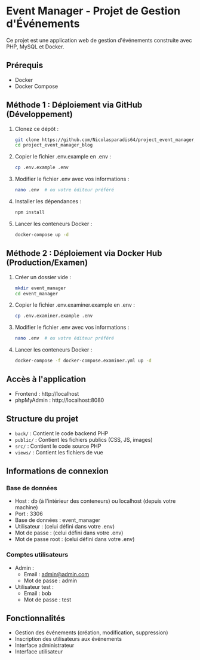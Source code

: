 # Event Manager - Projet de Gestion d'Événements

Ce projet est une application web de gestion d'événements construite avec PHP, MySQL et Docker.

## Prérequis

- Docker
- Docker Compose

## Méthode 1 : Déploiement via GitHub (Développement)

1. Clonez ce dépôt :
   ```bash
   git clone https://github.com/Nicolasparadis64/project_event_manager_blog
   cd project_event_manager_blog
   ```

2. Copier le fichier .env.example en .env :
   ```bash
   cp .env.example .env
   ```

3. Modifier le fichier .env avec vos informations :
   ```bash
   nano .env  # ou votre éditeur préféré
   ```

4. Installer les dépendances :
   ```bash
   npm install
   ```

5. Lancer les conteneurs Docker :
   ```bash
   docker-compose up -d
   ```

## Méthode 2 : Déploiement via Docker Hub (Production/Examen)

1. Créer un dossier vide :
   ```bash
   mkdir event_manager
   cd event_manager
   ```

2. Copier le fichier .env.examiner.example en .env :
   ```bash
   cp .env.examiner.example .env
   ```

3. Modifier le fichier .env avec vos informations :
   ```bash
   nano .env  # ou votre éditeur préféré
   ```

4. Lancer les conteneurs Docker :
   ```bash
   docker-compose -f docker-compose.examiner.yml up -d
   ```

## Accès à l'application

- Frontend : http://localhost
- phpMyAdmin : http://localhost:8080

## Structure du projet

- `back/` : Contient le code backend PHP
- `public/` : Contient les fichiers publics (CSS, JS, images)
- `src/` : Contient le code source PHP
- `views/` : Contient les fichiers de vue

## Informations de connexion

### Base de données
- Host : db (à l'intérieur des conteneurs) ou localhost (depuis votre machine)
- Port : 3306
- Base de données : event_manager
- Utilisateur : (celui défini dans votre .env)
- Mot de passe : (celui défini dans votre .env)
- Mot de passe root : (celui défini dans votre .env)

### Comptes utilisateurs
- Admin :
  - Email : admin@admin.com
  - Mot de passe : admin
- Utilisateur test :
  - Email : bob
  - Mot de passe : test

## Fonctionnalités

- Gestion des événements (création, modification, suppression)
- Inscription des utilisateurs aux événements
- Interface administrateur
- Interface utilisateur
